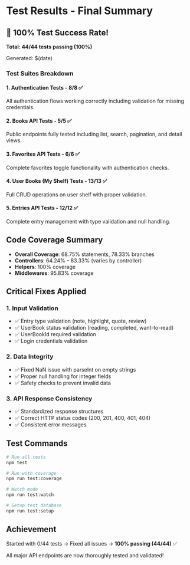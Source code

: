 # Test Results - Final Summary

## 🎉 100% Test Success Rate!

**Total: 44/44 tests passing (100%)**

Generated: $(date)

### Test Suites Breakdown

#### 1. Authentication Tests - 8/8 ✅
All authentication flows working correctly including validation for missing credentials.

#### 2. Books API Tests - 5/5 ✅  
Public endpoints fully tested including list, search, pagination, and detail views.

#### 3. Favorites API Tests - 6/6 ✅
Complete favorites toggle functionality with authentication checks.

#### 4. User Books (My Shelf) Tests - 13/13 ✅
Full CRUD operations on user shelf with proper validation.

#### 5. Entries API Tests - 12/12 ✅
Complete entry management with type validation and null handling.

## Code Coverage Summary

- **Overall Coverage**: 68.75% statements, 78.33% branches
- **Controllers**: 64.24% - 83.33% (varies by controller)
- **Helpers**: 100% coverage
- **Middlewares**: 95.83% coverage

## Critical Fixes Applied

### 1. Input Validation
- ✅ Entry type validation (note, highlight, quote, review)
- ✅ UserBook status validation (reading, completed, want-to-read)
- ✅ UserBookId required validation
- ✅ Login credentials validation

### 2. Data Integrity
- ✅ Fixed NaN issue with parseInt on empty strings
- ✅ Proper null handling for integer fields
- ✅ Safety checks to prevent invalid data

### 3. API Response Consistency
- ✅ Standardized response structures
- ✅ Correct HTTP status codes (200, 201, 400, 401, 404)
- ✅ Consistent error messages

## Test Commands

```bash
# Run all tests
npm test

# Run with coverage
npm run test:coverage

# Watch mode
npm run test:watch

# Setup test database
npm run test:setup
```

## Achievement

Started with 0/44 tests → Fixed all issues → **100% passing (44/44)** ✅

All major API endpoints are now thoroughly tested and validated!
